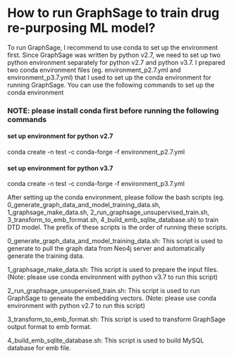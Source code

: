 # How to run GraphSage to train drug re-purposing ML model?

To run GraphSage, I recommend to use conda to set up the environment first. Since GraphSage was written by python v2.7, we need to set up two python environment separately for python v2.7 and python v3.7. I prepared two conda environment files (eg. environment_p2.7.yml and environment_p3.7.yml) that I used to set up the conda environment for running GraphSage. You can use the following commands to set up the conda environment

### NOTE: please install conda first before running the following commands
#### set up environment for python v2.7 
conda create -n test -c conda-forge -f environment_p2.7.yml
#### set up environment for python v3.7
conda create -n test -c conda-forge -f environment_p3.7.yml

After setting up the conda environment, please follow the bash scripts (eg. 0_generate_graph_data_and_model_training_data.sh, 1_graphsage_make_data.sh, 2_run_graphsage_unsupervised_train.sh, 3_transform_to_emb_format.sh, 4_build_emb_sqlite_database.sh) to train DTD model. The prefix of these scripts is the order of running these scripts. 

0_generate_graph_data_and_model_training_data.sh: This script is used to generate to pull the graph data from Neo4j server and automatically generate the training data.

1_graphsage_make_data.sh: This script is used to prepare the input files. (Note: please use conda environment with python v3.7 to run this script)

2_run_graphsage_unsupervised_train.sh: This script is used to run GraphSage to geneate the embedding vectors. (Note: please use conda environment with python v2.7 to run this script)

3_transform_to_emb_format.sh: This script is used to transform GraphSage output format to emb format. 

4_build_emb_sqlite_database.sh: This script is used to build MySQL database for emb file.

